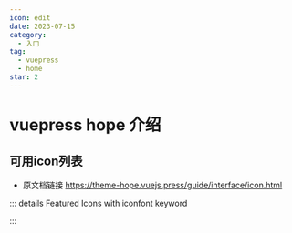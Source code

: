 ```yaml
---
icon: edit
date: 2023-07-15
category:
  - 入门
tag:
  - vuepress
  - home
star: 2
---
```


# vuepress hope 介绍

<!-- more -->

## 可用icon列表

- 原文档链接 <https://theme-hope.vuejs.press/guide/interface/icon.html>

::: details Featured Icons with iconfont keyword

<IconDisplay link="//at.alicdn.com/t/c/font_2410206_5vb9zlyghj.css" />

:::